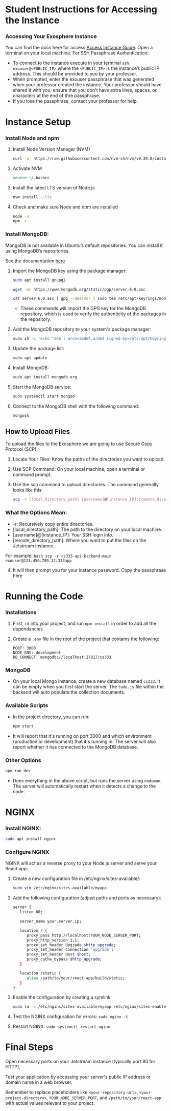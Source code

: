 # Student Instructions for Accessing the Instance
### Accessing Your Exosphere Instance
You can find the docs here for access [Access Instance Guide](https://docs.jetstream-cloud.org/ui/exo/access-instance/).
Open a terminal on your local machine.
For SSH Passphrase Authentication:
- To connect to the instance execute in your terminal `ssh exouser@<PUBLIC_IP>` where the `<PUBLIC_IP>` is the instance’s public IP address. This should be provided to you by your professor.
- When prompted, enter the exouser passphrase that was generated when your professor created the instance. Your professor should have shared it with you, ensure that you don't have extra lines, spaces, or characters at the end of thre passphrase.
- If you lose the passphrase, contact your professor for help.

# Instance Setup
### Install Node and npm
   1. Install Node Version Manager (NVM)
      ```bash
      curl -o- https://raw.githubusercontent.com/nvm-sh/nvm/v0.39.0/install.sh | bash
      ```

   2. Activate NVM
      ```bash
      source ~/.bashrc
      ```

   3. Install the latest LTS version of Node.js
      ```bash
      nvm install --lts
      ```

   4. Check and make sure Node and npm are installed
      ```bash
      node -v
      npm -v
      ```

### Install MongoDB: 

   MongoDB is not available in Ubuntu’s default repositories. You can install it using MongoDB’s repositories.

   See the documentation [here](https://www.mongodb.com/docs/manual/tutorial/install-mongodb-on-ubuntu/)

   1. Import the MongoDB key using the package manager:
      ```bash
      sudo apt install gnupg2 
      
      wget -nc https://www.mongodb.org/static/pgp/server-6.0.asc 

      cat server-6.0.asc | gpg --dearmor | sudo tee /etc/apt/keyrings/mongodb.gpg >/dev/null 
      ```
      - These commands will import the GPG key for the MongoDB repository, which is used to verify the authenticity of the packages in the repository.
      
   2.  Add the MongoDB repository to your system's package manager:
         ```bash
         sudo sh -c 'echo "deb [ arch=amd64,arm64 signed-by=/etc/apt/keyrings/mongodb.gpg] https://repo.mongodb.org/apt/ubuntu jammy/mongodb-org/6.0 multiverse" >> /etc/apt/sources.list.d/mongo.list' 
         ```
   3. Update the package list:
      ```bash
      sudo apt update 
      ```

   4. Install MongoDB:
      ```bash
      sudo apt install mongodb-org 
      ```
   5. Start the MongoDB service:
      ```bash
      sudo systemctl start mongod  
      ```
   6. Connect to the MongoDB shell with the following command:
      ```bash
      mongosh
      ```

## How to Upload Files
To upload the files to the Exosphere we are going to use Secure Copy Protocol (SCP):

   1. Locate Your Files: Know the paths of the directories you want to upload.

   2. Use SCP Command: On your local machine, open a terminal or command prompt. 

   3. Use the scp command to upload directories. The command generally looks like this:
      ```bash
      scp -r [local_directory_path] [username]@[instance_IP]:[remote_directory_path]
      ```

### What the Options Mean:
   - -r: Recursively copy entire directories.
   - [local_directory_path]: The path to the directory on your local machine.
   - [username]@[instance_IP]: Your SSH login info.
   - [remote_directory_path]: Where you want to put the files on the Jetstream instance.

   For example:
      ```bash
      scp -r cs333-api-backend-main exouser@123.456.789.12:333app
      ```
   
   4. It will then prompt you for your instance password. Copy the passphrase here

# Running the Code
### Installations
   1. First, `cd` into your project, and run `npm install` in order to add all the dependancies

   2. Create a `.env` file in the root of the project that contains the following:
      ```
      PORT: 3000
      NODE_ENV: development
      DB_CONNECT: mongodb://localhost:27017/cs333
      ```
### MongoDB

- On your local Mongo instance, create a new database named `cs333`. It can be empty when you first start the server. The `todo.js` file within the backend will auto populate the collection documents.

### Available Scripts

- In the project directory, you can run:
   ``` bash
   npm start
   ```

- It will report that it's running on port 3000 and which environment (production or development) that it's running in.
The server will also report whether it has connected to the MongoDB database. 

### Other Options
   ```bash
   npm run dev
   ```
- Does everything in the above script, but runs the server using `nodemon`. The server will automatically restart when it 
detects a change to the code. 

# NGINX
### Install NGINX:
   ```bash
   sudo apt install nginx
   ```
### Configure NGINX   
   NGINX will act as a reverse proxy to your Node.js server and serve your React app:

   1. Create a new configuration file in /etc/nginx/sites-available/:
      ``` bash
      sudo vim /etc/nginx/sites-available/myapp
      ```

   2. Add the following configuration (adjust paths and ports as necessary):
      ``` bash
      server {
         listen 80;

         server_name your.server.ip;

         location / {
            proxy_pass http://localhost:YOUR_NODE_SERVER_PORT;
            proxy_http_version 1.1;
            proxy_set_header Upgrade $http_upgrade;
            proxy_set_header Connection 'upgrade';
            proxy_set_header Host $host;
            proxy_cache_bypass $http_upgrade;
         }

         location /static {
            alias /path/to/your/react-app/build/static;
         }
      }
      ```

   3. Enable the configuration by creating a symlink:
      ```bash
      sudo ln -s /etc/nginx/sites-available/myapp /etc/nginx/sites-enabled/
      ```

   4. Test the NGINX configuration for errors: `sudo nginx -t`
   5. Restart NGINX: `sudo systemctl restart nginx`

# Final Steps
Open necessary ports on your Jetstream instance (typically port 80 for HTTP).

Test your application by accessing your server's public IP address or domain name in a web browser.

Remember to replace placeholders like `<your-repository-url>`, `<your-project-directory>`, `YOUR_NODE_SERVER_PORT`, and `/path/to/your/react-app` with actual values relevant to your project. 
